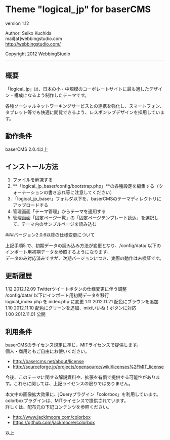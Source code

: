 Theme "logical_jp" for baserCMS
====================================

version 1.12

Author: Seiko Kuchida  
mail[at]webbingstudio.com  
http://webbingstudio.com/

Copyright 2012 WebbingStudio

- - - - - - - - - - - - - - - - - - -

概要
------------------------------------

「logical_jp」は、日本の小・中規模のコーポレートサイトに最も適したデザイン・構成になるよう制作したテーマです。

各種ソーシャルネットワーキングサービスとの連携を強化し、スマートフォン、タブレット等でも快適に閲覧できるよう、レスポンシブデザインを採用しています。


動作条件
------------------------------------

baserCMS 2.0.4以上


インストール方法
------------------------------------

1. ファイルを解凍する
2. **「logical_jp_baser/config/bootstrap.php」**の各種設定を編集する（クォーテーションの書き忘れ等に注意してください）
3. 「logical_jp_baser」フォルダ以下を、baserCMSのテーマディレクトリにアップロードする
4. 管理画面「テーマ管理」からテーマを適用する
5. 管理画面「固定ページ一覧」の「固定ページテンプレート読込」を選択して、テーマ内のサンプルページを読み込む

###バージョン2.0.6以降の仕様変更について

上記手順5.で、初期データの読み込み方法が変更となり、/config/data/ 以下のインポート用初期データを参照するようになります。  
データのみ対応済みですが、次期バージョンにつき、実際の動作は未検証です。


更新履歴
------------------------------------

1.12 2012.12.09 Twitterツイートボタンの仕様変更に伴う調整  
                /config/data/ 以下にインポート用初期データを移行  
                logical_index.php を index.php に変更
1.11 2012.11.21 配色にブラウンを追加  
1.10 2012.11.10 配色にグリーンを追加、mixiいいね！ボタンに対応  
1.00 2012.11.01 公開


利用条件
------------------------------------

baserCMSのライセンス規定に準じ、MITライセンスで提供します。  
個人・商用ともご自由にお使いください。  

- http://basercms.net/about/license
- http://sourceforge.jp/projects/opensource/wiki/licenses%2FMIT_license

今後、このテーマに関する解説資料や、拡張を有償で提供する可能性があります。これらに関しては、上記ライセンスの限りではありません。  

本文中の画像拡大効果に、jQueryプラグイン「colorbox」を利用しています。  
colorboxプラグインは、MITライセンスで提供されています。  
詳しくは、配布元の下記コンテンツを参照ください。  

- http://www.jacklmoore.com/colorbox
- https://github.com/jackmoore/colorbox


以上
